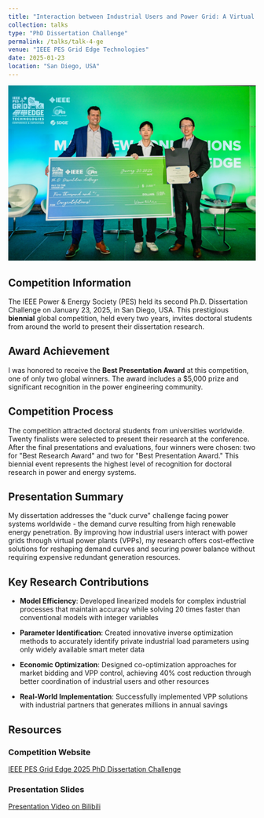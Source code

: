 ```yaml
---
title: "Interaction between Industrial Users and Power Grid: A Virtual Power Plant Perspective"
collection: talks
type: "PhD Dissertation Challenge"
permalink: /talks/talk-4-ge
venue: "IEEE PES Grid Edge Technologies"
date: 2025-01-23
location: "San Diego, USA"
---
```


![Competition Photo](talk4.jpg) <!-- Add your photo here -->

## Competition Information

The IEEE Power & Energy Society (PES) held its second Ph.D. Dissertation Challenge on January 23, 2025, in San Diego, USA. This prestigious **biennial** global competition, held every two years, invites doctoral students from around the world to present their dissertation research.

## Award Achievement

I was honored to receive the **Best Presentation Award** at this competition, one of only two global winners. The award includes a $5,000 prize and significant recognition in the power engineering community.

## Competition Process

The competition attracted doctoral students from universities worldwide. Twenty finalists were selected to present their research at the conference. After the final presentations and evaluations, four winners were chosen: two for "Best Research Award" and two for "Best Presentation Award." This biennial event represents the highest level of recognition for doctoral research in power and energy systems.

## Presentation Summary

My dissertation addresses the "duck curve" challenge facing power systems worldwide - the demand curve resulting from high renewable energy penetration. By improving how industrial users interact with power grids through virtual power plants (VPPs), my research offers cost-effective solutions for reshaping demand curves and securing power balance without requiring expensive redundant generation resources.

## Key Research Contributions

- **Model Efficiency**: Developed linearized models for complex industrial processes that maintain accuracy while solving 20 times faster than conventional models with integer variables
  
- **Parameter Identification**: Created innovative inverse optimization methods to accurately identify private industrial load parameters using only widely available smart meter data
  
- **Economic Optimization**: Designed co-optimization approaches for market bidding and VPP control, achieving 40% cost reduction through better coordination of industrial users and other resources
  
- **Real-World Implementation**: Successfully implemented VPP solutions with industrial partners that generates millions in annual savings

## Resources


### Competition Website
[IEEE PES Grid Edge 2025 PhD Dissertation Challenge](https://pes-gridedge.org/ge-2025/attendee/attendee-technical-program/phd-dissertation-challenge/)

### Presentation Slides
[Presentation Video on Bilibili](https://www.bilibili.com/video/BV1WaQ1YgEUf/?spm_id_from=333.1387.homepage.video_card.click)